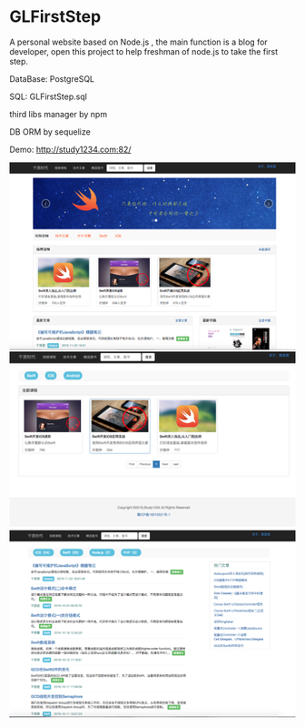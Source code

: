 # GLFirstStep
A personal website based on Node.js , the main function is a blog for developer, open this project to help freshman of node.js to take the first step.

DataBase: PostgreSQL  

SQL: GLFirstStep.sql  

third libs manager by npm  

DB ORM by sequelize   



Demo: http://study1234.com:82/  

![](https://raw.githubusercontent.com/GrayLuo/GLFirstStep/master/uploads/demo1.png)
![](https://raw.githubusercontent.com/GrayLuo/GLFirstStep/master/uploads/demo2.png)
![](https://raw.githubusercontent.com/GrayLuo/GLFirstStep/master/uploads/demo3.png)

